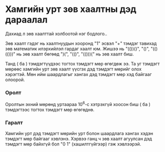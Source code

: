 Хамгийн урт зөв хаалтны дэд дараалал
====================================

Дахиад л зөв хаалттай холбоотой нэг бодлого..

Зөв хаалт гэдэг нь хаалтнуудын хооронд "$1$" эсвэл "$+$" тэмдэг тавихад зөв
математик илэрхийлэл гардаг хаалт юм. Жишээ нь "$(())()$", "$()$", "$(()(()))$"
нь зөв хаалт бөгөөд  "$)($", "$(()$", "$(()))($" нь зөв хаалт биш.

Танд $($ ба $)$ тэмдэгтүүдээс тогтох тэмдэгт мөр өгөгдөж ээ. Та уг тэмдэгт мөрөөс хамгийн урт зөв хаалт үүсгэх дэд тэмдэгт мөрийг олох хэрэгтэй. Мөн ийм шаардлагыг хангах дэд тэмдэгт мөр хэд байгааг олоорой.
 
### Оролт

Оролтын эхний мөрөнд уртаараа $10^6$-с хэтрэхгүй хоосон биш $($ ба $)$ тэмдэгтээс тогтох тэмдэгт мөр өгөгөднө.

### Гаралт
Хамгийн урт дэд тэмдэгт мөрийн урт болон шаардлага хангах хэдэн тэмдэгт мөр байгааг хэвлэнэ. Хэрвээ ганц ч зөв хаалт агуулсан дэд тэмдэгт мөр байхгүй бол "0 1" (хашилтгүйгээр) гэж хэвлээрэй. 

